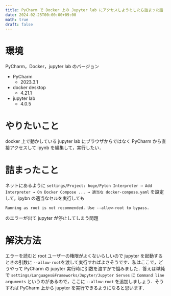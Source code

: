 ```yaml
---
title: PyCharm で Docker 上の Jupyter lab にアクセスしようとしたら詰まった話
date: 2024-02-25T00:00:00+09:00
math: true
draft: false
---
```


# 環境
PyCharm，Docker，jupyter lab のバージョン
- PyCharm
    - 2023.3.1
- docker desktop 
    - 4.21.1
- jupyter lab
    - 4.0.5

# やりたいこと
docker 上で動かしている jupyter lab にブラウザからではなく PyCharm から直接アクセスして ipynb を編集して，実行したい．

# 詰まったこと
ネットにあるように `settings/Project: hoge/Pyton Interpreter → Add Interpreter → On Docker Compose ... → 適当な docker-compose.yaml`
を設定して，ipybn の適当なセルを実行しても

```
Running as root is not recommended. Use --allow-root to bypass.
```

のエラーが出て jupyter が停止してしまう問題

# 解決方法
エラーを読むと root ユーザーの権限がよくないらしいので jupyter を起動するときの引数に `--allow-root`を渡して実行すればよさそうです．私はここで，どうやって PyCharm の jupyter 実行時に引数を渡すかで悩みました．答えは単純で `settings/Languages&Frameworks/Jupyter/Jupyter Serves` に `Command line arguments` というのがあるので，ここに `--allow-root` を追加しましょう．そうすれば PyCharm 上から jupyter を実行できるようになると思います．

